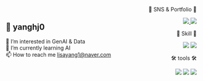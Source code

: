 <div align="center">

  <div style="display: flex; justify-content: space-between; align-items: center;">

  <div align="left">
  
  ## 👋 yanghj0<br>
  👀 I’m interested in GenAI & Data<br>
  🌱 I’m currently learning AI<br>
  📫 How to reach me [lisayang1@naver.com](mailto:lisayang1@naver.com)

  </div>

  <div align="right">
    <p>🎨 SNS & Portfolio 🎨</p>
    <a href="https://velog.io/@ofohj">
      <img src="https://img.shields.io/badge/velog-3DDC84?style=for-the-badge&logo=Velog&logoColor=white"/>
    </a>
    <a href="https://suave-lilac-075.notion.site/Dalchive-ec0bc59746804968a085c2cf46151c80">
      <img src="https://img.shields.io/badge/linkedin-0A66C2?style=for-the-badge&logo=linkedin&logoColor=white"/>
    </a>
    <p>👀 Skill 👀</p>
    <img src="https://img.shields.io/badge/Python-3776AB?style=flat&logo=Python&logoColor=white"/>
    <img src="https://img.shields.io/badge/Tensorflow-FF6F00?style=flat&logo=Tensorflow&logoColor=white"/>
    <p>🛠️ tools 🛠️</p>
    <img src="https://img.shields.io/badge/Visual%20Studio%20Code-007ACC?style=flat&logo=VisualStudioCode&logoColor=white" />
    <img src="https://img.shields.io/badge/Google%20Colab-F9AB00?style=flat&logo=Google%20Colab&logoColor=white" />
    <img src="https://img.shields.io/badge/Jupyter-F37626?style=flat&logo=Jupyter&logoColor=white" />
  </div>
  </div>
</div>
